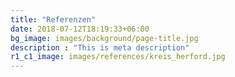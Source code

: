 ```yaml
---
title: "Referenzen"
date: 2018-07-12T18:19:33+06:00
bg_image: images/background/page-title.jpg
description : "This is meta description"
r1_c1_image: images/references/kreis_herford.jpg
---
```


